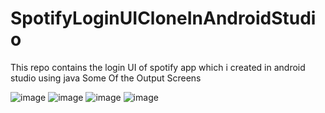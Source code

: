 # SpotifyLoginUICloneInAndroidStudio
This repo contains the login UI of spotify app which i created in android studio using java
Some Of the Output Screens

![image](https://user-images.githubusercontent.com/64765400/119444515-39011300-bce0-11eb-9888-520037f96bd1.png)
![image](https://user-images.githubusercontent.com/64765400/119444546-43bba800-bce0-11eb-9a48-e866a8ac63e1.png)
![image](https://user-images.githubusercontent.com/64765400/119444559-4b7b4c80-bce0-11eb-9724-e6e4818544b9.png)
![image](https://user-images.githubusercontent.com/64765400/119444570-4fa76a00-bce0-11eb-9d3c-572fed7343ec.png)

